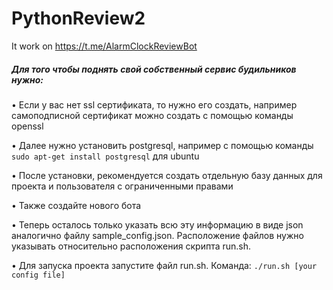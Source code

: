 # PythonReview2

It work on https://t.me/AlarmClockReviewBot

##### Для того чтобы поднять свой собственный сервис будильников нужно:

• Если у вас нет ssl сертификата, то нужно его создать, например самоподписной сертификат можно создать с помощью команды openssl

• Далее нужно установить postgresql, например с помощью команды ```sudo apt-get install postgresql``` для ubuntu

• После установки, рекомендуется создать отдельную базу данных для проекта и пользователя с ограниченными правами

• Также создайте нового бота 

• Теперь осталось только указать всю эту информацию в виде json аналогично файлу sample_config.json. 
Расположение файлов нужно указывать относительно расположения скрипта run.sh.

• Для запуска проекта запустите файл run.sh. Команда: ```./run.sh [your config file]```
